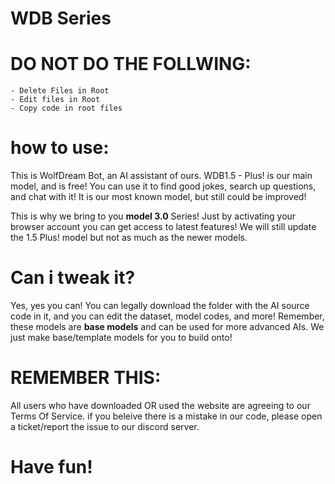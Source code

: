 # WDB Series

# DO NOT DO THE FOLLWING:

    - Delete Files in Root
    - Edit files in Root
    - Copy code in root files

# how to use:

This is WolfDream Bot, an AI assistant of ours. WDB1.5 - Plus! is our main model, and is free! You can use it to find good jokes, search up questions, and chat with it!      It is our most known model, but still could be improved!

This is why we bring to you **model 3.0** Series! Just by activating your browser account you can get access to latest features! We will still update the 1.5 Plus! model     but not as much as the newer models.

# Can i tweak it?
Yes, yes you can! You can legally download the folder with the AI source code in it, and you can edit the dataset, model codes, and more! Remember, these models are          **base models** and can be used for more advanced AIs. We just make base/template models for you to build onto!

# REMEMBER THIS:

All users who have downloaded OR used the website are agreeing to our Terms Of Service. if you beleive there is a mistake in our code, please open a ticket/report the        issue to our discord server.

# Have fun!
